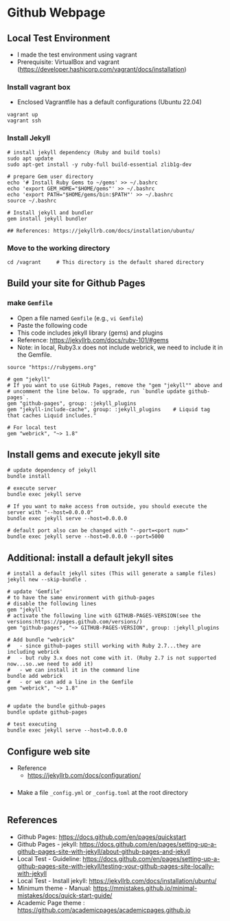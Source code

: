 

# Github Webpage


## Local Test Environment
* I made the test environment using vagrant
* Prerequisite: VirtualBox and vagrant  (https://developer.hashicorp.com/vagrant/docs/installation)

### Install vagrant box
* Enclosed Vagrantfile has a default configurations (Ubuntu 22.04)
```shell
vagrant up
vagrant ssh
```

### Install Jekyll
```shell
# install jekyll dependency (Ruby and build tools)
sudo apt update
sudo apt-get install -y ruby-full build-essential zlib1g-dev

# prepare Gem user directory 
echo '# Install Ruby Gems to ~/gems' >> ~/.bashrc
echo 'export GEM_HOME="$HOME/gems"' >> ~/.bashrc
echo 'export PATH="$HOME/gems/bin:$PATH"' >> ~/.bashrc
source ~/.bashrc

# Install jekyll and bundler 
gem install jekyll bundler

## References: https://jekyllrb.com/docs/installation/ubuntu/
```

### Move to the working directory
```shell
cd /vagrant     # This directory is the default shared directory
```



## Build your site for Github Pages
### make `Gemfile`
* Open a file named `Gemfile` (e.g., `vi Gemfile`)
* Paste the following code
* This code includes jekyll library (gems) and plugins 
* Reference: https://jekyllrb.com/docs/ruby-101/#gems
* Note: in local, Ruby3.x does not include webrick, we need to include it in the Gemfile.
```shell
source "https://rubygems.org"

# gem "jekyll" 
# If you want to use GitHub Pages, remove the "gem "jekyll"" above and
# uncomment the line below. To upgrade, run `bundle update github-pages`.
gem "github-pages", group: :jekyll_plugins
gem "jekyll-include-cache", group: :jekyll_plugins    # Liquid tag that caches Liquid includes."

# For local test
gem "webrick", "~> 1.8"
```
  


## Install gems and execute jekyll site
```shell
# update dependency of jekyll
bundle install

# execute server
bundle exec jekyll serve

# If you want to make access from outside, you should execute the server with "--host=0.0.0.0"
bundle exec jekyll serve --host=0.0.0.0

# default port also can be changed with "--port=<port num>"
bundle exec jekyll serve --host=0.0.0.0 --port=5000
```



## Additional: install a default jekyll sites
```shell
# install a default jekyll sites (This will generate a sample files)
jekyll new --skip-bundle .

# update 'Gemfile'
# to have the same environment with github-pages
# disable the following lines
gem "jekyll"
# activate the following line with GITHUB-PAGES-VERSION(see the versions:https://pages.github.com/versions/) 
gem "github-pages", "~> GITHUB-PAGES-VERSION", group: :jekyll_plugins

# Add bundle "webrick"
#   - since github-pages still working with Ruby 2.7...they are including webrick
#   - but ruby 3.x does not come with it. (Ruby 2.7 is not supported now...so..we need to add it)
#   - we can install it in the command line
bundle add webrick
#   - or we can add a line in the Gemfile 
gem "webrick", "~> 1.8"


# update the bundle github-pages 
bundle update github-pages

# test executing 
bundle exec jekyll serve --host=0.0.0.0
``` 




## Configure web site
* Reference
  * https://jekyllrb.com/docs/configuration/
###
* Make a file `_config.yml` or `_config.toml` at the root directory
```shell

```







## References
* Github Pages: https://docs.github.com/en/pages/quickstart
* Github Pages - jekyll: https://docs.github.com/en/pages/setting-up-a-github-pages-site-with-jekyll/about-github-pages-and-jekyll
* Local Test - Guideline: https://docs.github.com/en/pages/setting-up-a-github-pages-site-with-jekyll/testing-your-github-pages-site-locally-with-jekyll
* Local Test - Install jekyll: https://jekyllrb.com/docs/installation/ubuntu/
* Minimum theme - Manual: https://mmistakes.github.io/minimal-mistakes/docs/quick-start-guide/
* Academic Page theme : https://github.com/academicpages/academicpages.github.io